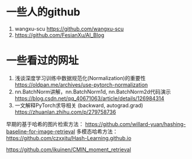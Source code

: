 # 一些人的github
1. wangxu-scu https://github.com/wangxu-scu
2. https://github.com/FesianXu/AI_Blog

# 一些看过的网址
1. 浅谈深度学习训练中数据规范化(Normalization)的重要性 https://oldpan.me/archives/use-pytorch-normalization
2. nn.BatchNorm讲解，nn.BatchNorm1d, nn.BatchNorm2d代码演示 https://blog.csdn.net/qq_40671063/article/details/126984314
3. 一文解释PyTorch求导相关 (backward, autograd.grad) https://zhuanlan.zhihu.com/p/279758736



早期的基于哈希的图片检索方法： https://github.com/willard-yuan/hashing-baseline-for-image-retrieval
多模态哈希方法：https://github.com/czxxjtu/Hash-Learning.github.io



https://github.com/ikuinen/CMIN_moment_retrieval
